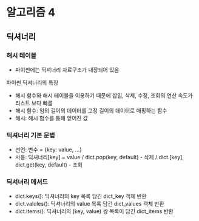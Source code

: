 # 알고리즘 4

## 딕셔너리

### 해시 테이블

-   파이썬에는 딕셔너리 자료구조가 내장되어 있음

파이썬 딕셔너리의 특징

-   해시 함수와 해시 테이블을 이용하기 때문에 삽입, 삭제, 수정, 조회의 연산 속도가 리스트 보다 빠름
-   해시 함수: 임의 길이의 데이터를 고정 길이의 데이터로 매핑하는 함수
-   해시: 해시 함수를 통해 얻어진 값

### 딕셔너리 기본 문법

-   선언: 변수 = {key: value, …}
-   사용: 딕셔너리[key] = value / dict.pop(key, default) - 삭제 / dict.[key], dict.get(key, default) - 조회

### 딕셔너리 메서드

-   dict.keys(): 딕셔너리의 key 목록 담긴 dict_key 객체 반환
-   dict.valules(): 딕셔너리의 value 목록 담긴 dict_values 객체 반환
-   dict.items(): 딕셔너리의 (key, value) 쌍 목록이 담긴 dict_items 반환
